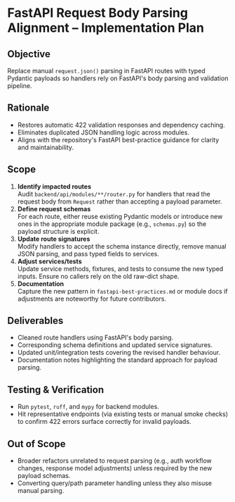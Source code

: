 # FastAPI Request Body Parsing Alignment – Implementation Plan

## Objective
Replace manual `request.json()` parsing in FastAPI routes with typed Pydantic payloads so handlers rely on FastAPI's body parsing and validation pipeline.

## Rationale
- Restores automatic 422 validation responses and dependency caching.
- Eliminates duplicated JSON handling logic across modules.
- Aligns with the repository's FastAPI best-practice guidance for clarity and maintainability.

## Scope
1. **Identify impacted routes**  
   Audit `backend/api/modules/**/router.py` for handlers that read the request body from `Request` rather than accepting a payload parameter.
2. **Define request schemas**  
   For each route, either reuse existing Pydantic models or introduce new ones in the appropriate module package (e.g., `schemas.py`) so the payload structure is explicit.
3. **Update route signatures**  
   Modify handlers to accept the schema instance directly, remove manual JSON parsing, and pass typed fields to services.
4. **Adjust services/tests**  
   Update service methods, fixtures, and tests to consume the new typed inputs. Ensure no callers rely on the old raw-dict shape.
5. **Documentation**  
   Capture the new pattern in `fastapi-best-practices.md` or module docs if adjustments are noteworthy for future contributors.

## Deliverables
- Cleaned route handlers using FastAPI's body parsing.
- Corresponding schema definitions and updated service signatures.
- Updated unit/integration tests covering the revised handler behaviour.
- Documentation notes highlighting the standard approach for payload parsing.

## Testing & Verification
- Run `pytest`, `ruff`, and `mypy` for backend modules.
- Hit representative endpoints (via existing tests or manual smoke checks) to confirm 422 errors surface correctly for invalid payloads.

## Out of Scope
- Broader refactors unrelated to request parsing (e.g., auth workflow changes, response model adjustments) unless required by the new payload schemas.
- Converting query/path parameter handling unless they also misuse manual parsing.
